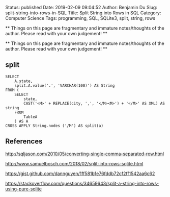 Status: published
Date: 2019-02-09 09:04:52
Author: Benjamin Du
Slug: split-string-into-rows-in-SQL
Title: Split String into Rows in SQL
Category: Computer Science
Tags: programming, SQL, SQLite3, split, string, rows

**
Things on this page are fragmentary and immature notes/thoughts of the author.
Please read with your own judgement!
**


**
Things on this page are fragmentary and immature notes/thoughts of the author.
Please read with your own judgement!
**

## split

```
SELECT
    A.state,
    split.A.value('.', 'VARCHAR(100)') AS String
FROM (
    SELECT 
        state,  
        CAST('<M>' + REPLACE(city, ',', '</M><M>') + '</M>' AS XML) AS string  
    FROM
        TableA
    ) AS A
CROSS APPLY String.nodes ('/M') AS split(a)
```

## References

http://sqljason.com/2010/05/converting-single-comma-separated-row.html

http://www.samuelbosch.com/2018/02/split-into-rows-sqlite.html

https://gist.github.com/dannguyen/1ff581b1e76fddb72cf2ff1542aa6c62

https://stackoverflow.com/questions/34659643/split-a-string-into-rows-using-pure-sqlite
